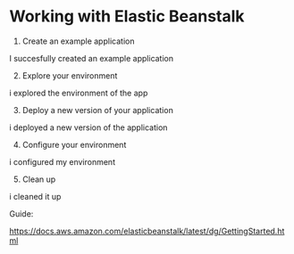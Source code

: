 # Working with Elastic Beanstalk

1. Create an example application

I succesfully created an example application

2. Explore your environment

i explored the environment of the app

3. Deploy a new version of your application

i deployed a new version of the application

4. Configure your environment

i configured my environment

5. Clean up

i cleaned it up

Guide:

https://docs.aws.amazon.com/elasticbeanstalk/latest/dg/GettingStarted.html

